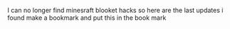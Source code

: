 I can no longer find minesraft blooket hacks so here are the last updates i found
make a bookmark and put this in the book mark
